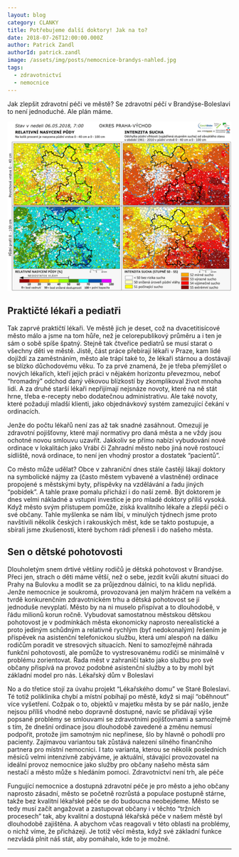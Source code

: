 ```yaml
---
layout: blog
category: CLANKY
title: Potřebujeme další doktory! Jak na to?
date: 2018-07-26T12:00:00.000Z
author: Patrick Zandl
authorId: patrick.zandl
image: /assets/img/posts/nemocnice-brandys-nahled.jpg
tags:
  - zdravotnictví
  - nemocnice
---
```


Jak zlepšit zdravotní péči ve městě? Se zdravotní péčí v Brandýse-Boleslavi to není jednoduché. Ale plán máme.

![Takhle vypadá Praha-Východ podle projektu Intersucho. Zatím mírné sucho... ](/assets/img/posts/2018-05-11-intersucho.jpg)


## Praktičté lékaři a pediatři

Tak zaprvé praktičtí lékaři. Ve městě jich je deset, což na dvacetitisícové město málo a jsme na tom hůře, než je celorepublikový průměru a i ten je sám o sobě spíše špatný. Stejně tak čtveřice pediatrů se musí starat o všechny děti ve městě. Jistě, část práce přebírají lékaři v Praze, kam lidé dojíždí za zaměstnáním, město ale trápí také to, že lékaři stárnou a dostávají se blízko důchodovému věku. To za prvé znamená, že je třeba přemýšlet o nových lékařích, kteří jejich práci v nějakém horizontu převezmou, neboť “hromadný” odchod daný věkovou blízkostí by zkomplikoval život mnoha lidí. A za druhé starší lékaři nepřijímají nejsnáze novoty, které na ně stát hrne, třeba e-recepty nebo dodatečnou administrativu. Ale také novoty, které požadují mladší klienti, jako objednávkový systém zamezující čekání v ordinacích.

Jenže do počtu lékařů není zas až tak snadné zasáhnout. Omezují je zdravotní pojišťovny, které mají normativy pro daná města a ne vždy jsou ochotné novou smlouvu uzavřít. Jakkoliv se přímo nabízí vybudování nové ordinace v lokalitách jako Vrábí či Zahradní město nebo jiná nově rostoucí sídliště, nová ordinace, to není jen vhodný prostor a dostatek “pacientů”.

Co město může udělat? Obce v zahraniční dnes stále častěji lákají doktory na symbolické nájmy za (často městem vybavené a vlastněné) ordinace propojené s městskými byty, příspěvky na vzdělávání a řadu jiných “pobídek”. A tahle praxe pomalu přichází i do naší země. Být doktorem je dnes velmi nákladné a vstupní investice je pro mladé doktory příliš vysoká. Když město svým přístupem pomůže, získá kvalitního lékaře a zlepší péči o své občany. Tahle myšlenka se nám líbí, v minulých týdnech jsme proto navštívili několik českých i rakouských měst, kde se takto postupuje, a sbírali jsme zkušenosti, které bychom rádi přenesli i do našeho města.

## Sen o dětské pohotovosti

Dlouholetým snem drtivé většiny rodičů je dětská pohotovost v Brandýse. Přeci jen, strach o děti máme větší, než o sebe, jezdit kvůli akutní situaci do Prahy na Bulovku a modlit se za průjezdnou dálnici, to na klidu nepřidá. Jenže nemocnice je soukromá, provozovaná jen malým hráčem na velkém a tvrdě konkurenčním zdravotnickém trhu a dětská pohotovost se jí jednoduše nevyplatí. Město by na ni muselo přispívat a to dlouhodobě, v řádu milionů korun ročně. Vybudovat samostatnou městskou dětskou pohotovost je v podmínkách města ekonomicky naprosto nerealistické a proto jediným schůdným a relativně rychlým (byť nedokonalým) řešením je příspěvek na asistenční telefonickou službu, která umí alespoň na dálku rodičům poradit ve stresových situacích. Není to samozřejmě náhrada funkční pohotovosti, ale pomůže to vystresovanému rodiči se minimálně v problému zorientovat. Řada měst v zahraničí takto jako službu pro své občany přispívá na provoz podobné asistenční služby a to by mohl být základní model pro nás.
Lékařský dům v Boleslavi

No a do třetice stojí za úvahu projekt “Lékařského domu” ve Staré Boleslavi. Té totiž poliklinika chybí a místní pobíhají po městě, když si mají “oběhnout” více vyšetření. Cožpak o to, objektů v majetku města by se pár našlo, jenže nejsou příliš vhodné nebo dopravně dostupné, navíc se přidávají výše popsané problémy se smlouvami se zdravotními pojišťovnami a samozřejmě s tím, že dnešní ordinace jsou dlouhodobě zavedené a změnu nemusí podpořit, protože jim samotným nic nepřinese, šlo by hlavně o pohodlí pro pacienty. Zajímavou variantou tak zůstává nalezení silného finančního partnera pro místní nemocnici. I tato varianta, kterou se několik posledních měsíců velmi intenzivně zabýváme, je aktuální, stávající provozovatel na ideální provoz nemocnice jako služby pro občany našeho města sám nestačí a město může s hledáním pomoci.
Zdravotnictví není trh, ale péče

Fungující nemocnice a dostupná zdravotní péče je pro město a jeho občany naprosto zásadní, město se početně rozrůstá a populace postupně stárne, takže bez kvalitní lékařské péče se do budoucna neobejdeme. Město se tedy musí začít angažovat a zastupovat občany i v těchto “tržních procesech” tak, aby kvalitní a dostupná lékařská péče v našem městě byl dlouhodobě zajištěna. A abychom včas reagovali v této oblasti na problémy, o nichž víme, že přicházejí. Je totiž věcí města, když své základní funkce nezvládá plnit náš stát, aby pomáhalo, kde to je možné.


- - -
